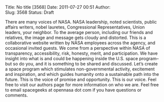 Title: No title [3568]
Date: 2011-07-27 00:51
Author:  
Slug: 3568
Status: Draft

There are many voices of NASA. NASA leadership, noted scientists, public
affairs writers, nobel lauretes, Congressional Representatives, Union
leaders, your neighbor. To the average person, including our friends and
relatives, the image and message gets cloudy and distorted. This is a
collaborative website written by NASA employees across the agency, and
occasional invited guests. We come from a perspective within NASA of
transparency, accessibility, risk, honesty, merit, and participation. We
have insight into what is and could be happening inside the U.S. space
program– but so do you, and it is something to be shared and discussed.
Let’s create a space program which stimulates non-governmental activity,
excitement and inspiration, and which guides humanity onto a sustainable
path into the future. This is the voice of promise and opportunity. This
is our voice. Feel free to visit our authors page for more information
on who we are. Feel free to email spacegeeks at opennasa dot com if you
have questions or comments.
